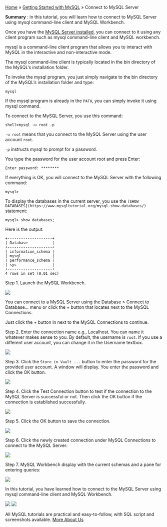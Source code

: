 

[Home](https://www.mysqltutorial.org/) » [Getting Started with
MySQL](https://www.mysqltutorial.org/getting-started-with-mysql/) » Connect to
MySQL Server



 **Summary** : in this tutorial, you will learn how to connect to MySQL Server
using mysql command-line client and MySQL Workbench.



Once you have the [MySQL Server
installed](https://www.mysqltutorial.org/install-mysql/), you can connect to
it using any client program such as mysql command-line client and MySQL
workbench.



mysql is a command-line client program that allows you to interact with MySQL
in the interactive and non-interactive mode.



The mysql command-line client is typically located in the bin directory of the
MySQL’s installation folder.



To invoke the mysql program, you just simply navigate to the bin directory of
the MySQL’s installation folder and type:


    
    
    mysql
    



If the mysql program is already in the `PATH`, you can simply invoke it using
mysql command.



To connect to the MySQL Server, you use this command:


    
    
    shell>mysql -u root -p
    



`-u root` means that you connect to the MySQL Server using the user account
`root`.



`-p` instructs mysql to prompt for a password.



You type the password for the user account root and press Enter:


    
    
    Enter password: ********
    



If everything is OK, you will connect to the MySQL Server with the following
command:


    
    
    mysql>
    



To display the databases in the current server, you use the `[SHOW
DATABASES](https://www.mysqltutorial.org/mysql-show-databases/)` statement:


    
    
    mysql> show databases;
    



Here is the output:


    
    
    +--------------------+
    | Database           |
    +--------------------+
    | information_schema |
    | mysql              |
    | performance_schema |
    | sys                |
    +--------------------+
    4 rows in set (0.01 sec)
    



Step 1. Launch the MySQL Workbench.

![](https://www.mysqltutorial.org/wp-content/uploads/2019/09/connect-to-mysql-mysql-workbench-step-1.png)


You can connect to a MySQL Server using the Database > Connect to Database…
menu or click the + button that locates next to the MySQL Connections.



Just click the + button in next to the MySQL Connections to continue.



Step 2. Enter the connection name e.g., Localhost. You can name it whatever
makes sense to you. By default, the username is `root`. If you use a different
user account, you can change it in the Username textbox.

![](https://www.mysqltutorial.org/wp-content/uploads/2019/09/connect-to-mysql-mysql-workbench-step-2.png)


Step 3. Click the `Store in Vault ...` button to enter the password for the
provided user account. A window will display. You enter the password and click
the OK button.

![](https://www.mysqltutorial.org/wp-content/uploads/2019/09/connect-to-mysql-mysql-workbench-step-3.png)


Step 4. Click the Test Connection button to test if the connection to the
MySQL Server is successful or not. Then click the OK button if the connection
is established successfully.

![](https://www.mysqltutorial.org/wp-content/uploads/2019/09/connect-to-mysql-mysql-workbench-step-4.png)


Step 5. Click the OK button to save the connection.

![](https://www.mysqltutorial.org/wp-content/uploads/2019/09/connect-to-mysql-mysql-workbench-step-5.png)


Step 6. Click the newly created connection under MySQL Connections to connect
to the MySQL Server:

![](https://www.mysqltutorial.org/wp-content/uploads/2019/09/connect-to-mysql-mysql-workbench-step-6.png)


Step 7. MySQL Workbench display with the current schemas and a pane for
entering queries:

![](https://www.mysqltutorial.org/wp-content/uploads/2019/09/connect-to-mysql-mysql-workbench-step-7.png)


In this tutorial, you have learned how to connect to the MySQL Server using
mysql command-line client and MySQL Workbench.

![](https://www.mysqltutorial.org/wp-content/themes/evolution/img/left.svg)
![](https://www.mysqltutorial.org/wp-content/themes/evolution/img/right.svg)


All MySQL tutorials are practical and easy-to-follow, with SQL script and
screenshots available. [More About Us](/about-us/)

